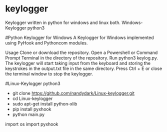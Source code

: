 # keylogger
Keylogger written in python for windows and linux both.
Windows-Keylogger python3

#Python Keylogger for Windows
A Keylogger for Windows implemented using PyHook and Pythoncom modules.

Usage
Clone or download the repository. Open a Powershell or Command Prompt Terminal in the directory of the repository.
Run python3 keylog.py.
The keylogger will start taking input from the keyboard and storing the keystrokes in the output.txt file in the same directory.
Press Ctrl + E or close the terminal window to stop the keylogger.

#Linux-Keylogger  python3
- git clone https://github.com/nandydark/Linux-keylogger.git
- cd Linux-keylogger
- sudo apt-get install python-xlib
- pip install pyxhook
- python main.py

import os
import pyxhook
